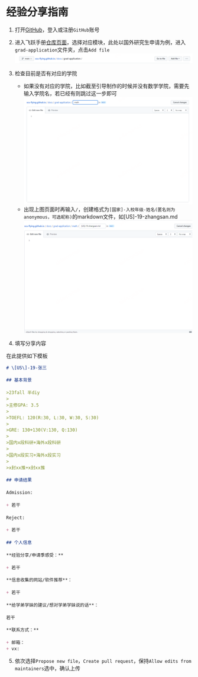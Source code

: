 # 经验分享指南

1. 打开[GitHub](https://github.com/)，登入或注册`GitHub`账号
2. 进入飞跃手册[仓库页面](https://github.com/scu-flying/scu-flying.github.io/tree/main/docs)，选择对应模块，此处以国外研究生申请为例，进入`grad-application`文件夹，点击`Add file`![image-20230212001118265](img\guideline-1.png)
3. 检查目前是否有对应的学院
   + 如果没有对应的学院，比如截至引导制作的时候并没有数学学院，需要先输入学院名，若已经有则跳过这一步即可![image-20230212001730227](img\guideline-2.png)
   + 出现上图页面时再输入`/`，创建格式为`[国家]-入校年级-姓名(匿名则为anonymous，可选昵称)`的markdown文件，如[US]-19-zhangsan.md![image-20230212002716524](img\guideline-3.png)

4. 填写分享内容

在此提供如下模板

```markdown
# \[US\]-19-张三

## 基本背景

>23fall 半diy
>
>主修GPA: 3.5
>
>TOEFL: 120(R:30, L:30, W:30, S:30)
>
>GRE: 130+130(V:130, Q:130)
>
>国内x段科研+海外x段科研
>
>国内x段实习+海外x段实习
>
>x封xx推+x封xx推

## 申请结果

Admission:

+ 若干

Reject:

+ 若干

## 个人信息

**经验分享/申请季感受：**

+ 若干

**信息收集的网站/软件推荐**：

+ 若干

**给学弟学妹的建议/想对学弟学妹说的话**：

若干

**联系方式：**

+ 邮箱：
+ vx:
```

5. 依次选择`Propose new file`，`Create pull request`，保持`Allow edits from maintainers`选中，确认上传